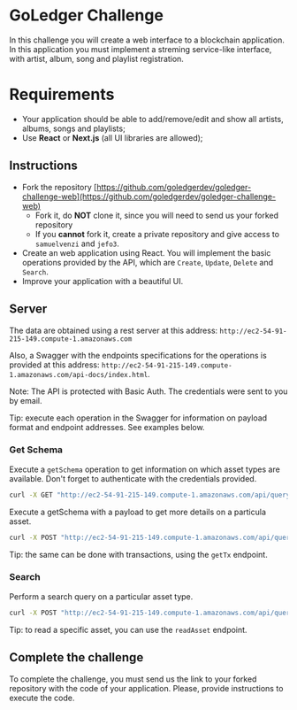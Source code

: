 # GoLedger Challenge

In this challenge you will create a web interface to a blockchain application. In this application you must implement a streming service-like interface, with artist, album, song and playlist registration.

# Requirements

- Your application should be able to add/remove/edit and show all artists, albums, songs and playlists;
- Use **React** or **Next.js** (all UI libraries are allowed);

## Instructions

- Fork the repository [https://github.com/goledgerdev/goledger-challenge-web](https://github.com/goledgerdev/goledger-challenge-web)
    - Fork it, do **NOT** clone it, since you will need to send us your forked repository
    - If you **cannot** fork it, create a private repository and give access to `samuelvenzi` and `jefo3`.
- Create an web application using React. You will implement the basic operations provided by the API, which are `Create`, `Update`, `Delete` and `Search`.
- Improve your application with a beautiful UI.

## Server

The data are obtained using a rest server at this address: `http://ec2-54-91-215-149.compute-1.amazonaws.com`

Also, a Swagger with the endpoints specifications for the operations is provided at this address: `http://ec2-54-91-215-149.compute-1.amazonaws.com/api-docs/index.html`.

Note: The API is protected with Basic Auth. The credentials were sent to you by email.

Tip: execute each operation in the Swagger for information on payload format and endpoint addresses. See examples below.

### Get Schema
Execute a `getSchema` operation to get information on which asset types are available. Don't forget to authenticate with the credentials provided.

```bash
curl -X GET "http://ec2-54-91-215-149.compute-1.amazonaws.com/api/query/getSchema" -H "accept: */*"
```

Execute a getSchema with a payload to get more details on a particula asset.

```bash
curl -X POST "http://ec2-54-91-215-149.compute-1.amazonaws.com/api/query/getSchema" -H "accept: */*" -H "Content-Type: application/json" -d "{\"assetType\":\"artist\"}"
```
Tip: the same can be done with transactions, using the `getTx` endpoint.

### Search
Perform a search query on a particular asset type.
```bash
curl -X POST "http://ec2-54-91-215-149.compute-1.amazonaws.com/api/query/search" -H "accept: */*" -H "Content-Type: application/json" -d "{\"query\":{\"selector\":{\"@assetType\":\"artist\"}}}"
```
Tip: to read a specific asset, you can use the `readAsset` endpoint.

## Complete the challenge

To complete the challenge, you must send us the link to your forked repository with the code of your application. Please, provide instructions to execute the code.
